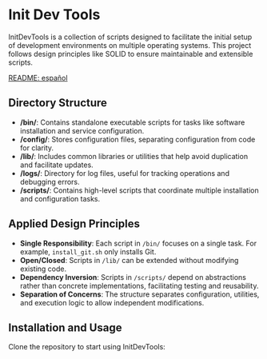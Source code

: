 # Init Dev Tools

InitDevTools is a collection of scripts designed to facilitate the initial setup of development environments on multiple operating systems. This project follows design principles like SOLID to ensure maintainable and extensible scripts.

[README: español](https://github.com/jtorchia/Developer/Juanchi/init-dev-tools/READMEes.md) 


## Directory Structure

- **/bin/**: Contains standalone executable scripts for tasks like software installation and service configuration.
- **/config/**: Stores configuration files, separating configuration from code for clarity.
- **/lib/**: Includes common libraries or utilities that help avoid duplication and facilitate updates.
- **/logs/**: Directory for log files, useful for tracking operations and debugging errors.
- **/scripts/**: Contains high-level scripts that coordinate multiple installation and configuration tasks.

## Applied Design Principles

- **Single Responsibility**: Each script in `/bin/` focuses on a single task. For example, `install_git.sh` only installs Git.
- **Open/Closed**: Scripts in `/lib/` can be extended without modifying existing code.
- **Dependency Inversion**: Scripts in `/scripts/` depend on abstractions rather than concrete implementations, facilitating testing and reusability.
- **Separation of Concerns**: The structure separates configuration, utilities, and execution logic to allow independent modifications.

## Installation and Usage

Clone the repository to start using InitDevTools:
